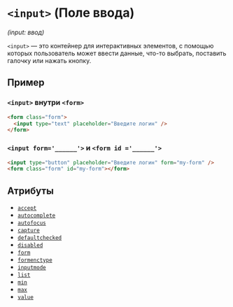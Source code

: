 # `<input>` (Поле ввода)

_(input: ввод)_

`<input>` — это контейнер для интерактивных элементов, с помощью которых пользователь может ввести данные, что-то выбрать, поставить галочку или нажать кнопку.

## Пример

### `<input>` внутри `<form>`

```html
<form class="form">
  <input type="text" placeholder="Введите логин" />
</form>
```

### `<input form='______'>` и `<form id ='______'>`

```html
<input type="button" placeholder="Введите логин" form="my-form" />
<form class="form" id="my-form"></form>
```

## Атрибуты

- [`accept`](<../ATTRIBUTES FORM/accept (ТИП ФАЙЛА ДЛЯ INPUT).md>)
- [`autocomplete`](<../ATTRIBUTES FORM/autocomplete (АВТОЗАПОЛНЕНИЕ).md>)
- [`autofocus`](<../ATTRIBUTES FORM/autofocus (ФОКУС ПРИ ЗАГРУЗКЕ СТРАНИЦЫ).md>)
- [`capture`](<../ATTRIBUTES FORM/capture (ВИД КАМЕРЫ ДЛЯ INPUT FILE).md>)
- [`defaultchecked`](<../ATTRIBUTES FORM/defaultchecked (АВТОВЫБОР CHECKBOX, RADIO).md>)
- [`disabled`](<../ATTRIBUTES FORM/disabled (ОТКЛЮЧАЕТ ЭЛЕМЕНТ).md>)
- [`form`](<../ATTRIBUTES FORM/form (СВЯЗЬ С ФОРМОЙ).md>)
- [`formenctype`](<../ATTRIBUTES FORM/formenctype (ТИП ШИФРОВАНИЯ ДАННЫХ).md>)
- [`inputmode`](<../ATTRIBUTES FORM/inputmode (КЛАВИАТУРА ДЛЯ INPUT).md>)
- [`list`](<../ATTRIBUTES FORM/list (ССЫЛКА НА ID DATALIST).md>)
- [`min`](<../ATTRIBUTES FORM/min (МИНИМАЛЬНОЕ ЗНАЧЕНИЕ).md>)
- [`max`](<../ATTRIBUTES FORM/max (МАКСИМАЛЬНОЕ ЗНАЧЕНИЕ).md>)
- [`value`](<../ATTRIBUTES FORM/value (ЗНАЧЕНИЕ ПОЛЯ).md>)
